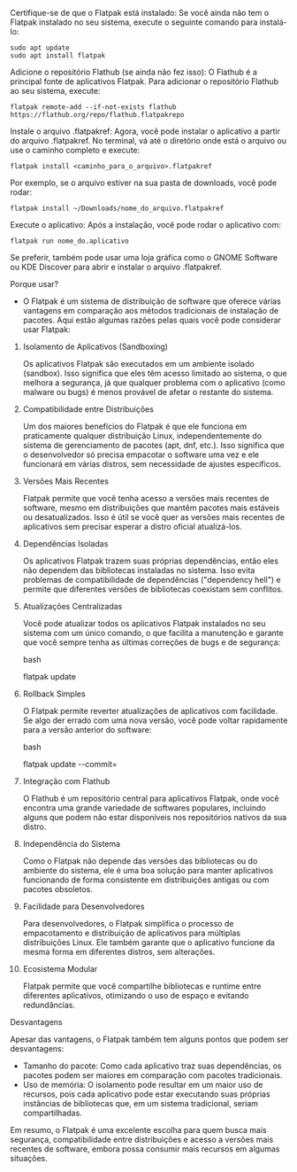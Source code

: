 Certifique-se de que o Flatpak está instalado: Se você ainda não tem o Flatpak instalado no seu sistema, execute o seguinte comando para instalá-lo:

```
sudo apt update
sudo apt install flatpak
```

Adicione o repositório Flathub (se ainda não fez isso): O Flathub é a principal fonte de aplicativos Flatpak. Para adicionar o repositório Flathub ao seu sistema, execute:
```
flatpak remote-add --if-not-exists flathub https://flathub.org/repo/flathub.flatpakrepo
```

Instale o arquivo .flatpakref: Agora, você pode instalar o aplicativo a partir do arquivo .flatpakref. No terminal, vá até o diretório onde está o arquivo ou use o caminho completo e execute:
```
flatpak install <caminho_para_o_arquivo>.flatpakref
```

Por exemplo, se o arquivo estiver na sua pasta de downloads, você pode rodar:
```
flatpak install ~/Downloads/nome_do_arquivo.flatpakref
```

Execute o aplicativo: Após a instalação, você pode rodar o aplicativo com:
```
flatpak run nome_do.aplicativo
```
Se preferir, também pode usar uma loja gráfica como o GNOME Software ou KDE Discover para abrir e instalar o arquivo .flatpakref.

Porque usar?
- O Flatpak é um sistema de distribuição de software que oferece várias vantagens em comparação aos métodos tradicionais de instalação de pacotes. Aqui estão algumas razões pelas quais você pode considerar usar Flatpak:
1. Isolamento de Aplicativos (Sandboxing)

    Os aplicativos Flatpak são executados em um ambiente isolado (sandbox). Isso significa que eles têm acesso limitado ao sistema, o que melhora a segurança, já que qualquer problema com o aplicativo (como malware ou bugs) é menos provável de afetar o restante do sistema.

2. Compatibilidade entre Distribuições

    Um dos maiores benefícios do Flatpak é que ele funciona em praticamente qualquer distribuição Linux, independentemente do sistema de gerenciamento de pacotes (apt, dnf, etc.). Isso significa que o desenvolvedor só precisa empacotar o software uma vez e ele funcionará em várias distros, sem necessidade de ajustes específicos.

3. Versões Mais Recentes

    Flatpak permite que você tenha acesso a versões mais recentes de software, mesmo em distribuições que mantêm pacotes mais estáveis ou desatualizados. Isso é útil se você quer as versões mais recentes de aplicativos sem precisar esperar a distro oficial atualizá-los.

4. Dependências Isoladas

    Os aplicativos Flatpak trazem suas próprias dependências, então eles não dependem das bibliotecas instaladas no sistema. Isso evita problemas de compatibilidade de dependências ("dependency hell") e permite que diferentes versões de bibliotecas coexistam sem conflitos.

5. Atualizações Centralizadas

    Você pode atualizar todos os aplicativos Flatpak instalados no seu sistema com um único comando, o que facilita a manutenção e garante que você sempre tenha as últimas correções de bugs e de segurança:

    bash

    flatpak update

6. Rollback Simples

    O Flatpak permite reverter atualizações de aplicativos com facilidade. Se algo der errado com uma nova versão, você pode voltar rapidamente para a versão anterior do software:

    bash

    flatpak update --commit=<commit-id>

7. Integração com Flathub

    O Flathub é um repositório central para aplicativos Flatpak, onde você encontra uma grande variedade de softwares populares, incluindo alguns que podem não estar disponíveis nos repositórios nativos da sua distro.

8. Independência do Sistema

    Como o Flatpak não depende das versões das bibliotecas ou do ambiente do sistema, ele é uma boa solução para manter aplicativos funcionando de forma consistente em distribuições antigas ou com pacotes obsoletos.

9. Facilidade para Desenvolvedores

    Para desenvolvedores, o Flatpak simplifica o processo de empacotamento e distribuição de aplicativos para múltiplas distribuições Linux. Ele também garante que o aplicativo funcione da mesma forma em diferentes distros, sem alterações.

10. Ecosistema Modular

    Flatpak permite que você compartilhe bibliotecas e runtime entre diferentes aplicativos, otimizando o uso de espaço e evitando redundâncias.

Desvantagens

Apesar das vantagens, o Flatpak também tem alguns pontos que podem ser desvantagens:
- Tamanho do pacote: Como cada aplicativo traz suas dependências, os pacotes podem ser maiores em comparação com pacotes tradicionais.
- Uso de memória: O isolamento pode resultar em um maior uso de recursos, pois cada aplicativo pode estar executando suas próprias instâncias de bibliotecas que, em um sistema tradicional, seriam compartilhadas.

Em resumo, o Flatpak é uma excelente escolha para quem busca mais segurança, compatibilidade entre distribuições e acesso a versões mais recentes de software, embora possa consumir mais recursos em algumas situações.
